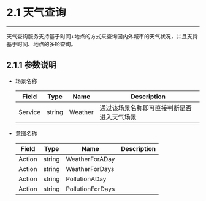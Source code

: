 # 2.1 天气查询

---

天气查询服务支持基于时间+地点的方式来查询国内外城市的天气状况，并且支持基于时间、地点的多轮查询。

## 2.1.1 参数说明

* 场景名称

  | Field | Type | Name | Description |
  | --- | --- | --- | --- |
  | Service | string | Weather | 通过该场景名称即可直接判断是否进入天气场景 |

* 意图名称

  | Field | Type | Name | Description |
  | --- | --- | --- | --- |
  | Action | string | WeatherForADay |  |
  | Action | string | WeatherForDays |  |
  | Action | string | PollutionADay|  |
  | Action | string | PollutionForDays|  |


